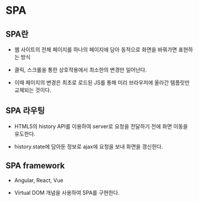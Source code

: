 # SPA

## SPA란

- 웹 사이트의 전체 페이지를 하나의 페이지에 담아 동적으로 화면을 바꿔가면 표현하는 방식

- 클릭, 스크롤을 통한 상호작용에서 최소한의 변경만 일어난다.

- 이때 페이지의 변경은 최초로 로드된 JS를 통해 미리 브라우저에 올라간 템플릿만 교체되는 것이다.

## SPA 라우팅

- HTML5의 history API를 이용하여 server로 요청을 전달하기 전에 화면 이동을 유도한다.

- history.state에 담아둔 정보로 ajax에 요청을 보내 화면을 갱신한다.

## SPA framework

- Angular, React, Vue 

- Virtual DOM 개념을 사용하여 SPA를 구현한다.